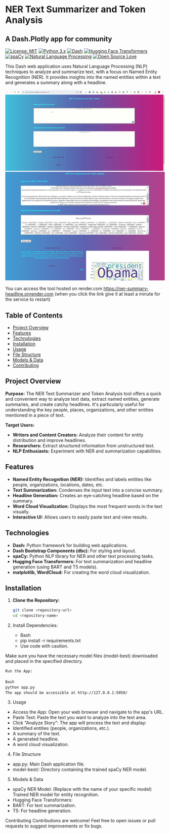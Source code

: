 # NER Text Summarizer and Token Analysis

## A Dash.Plotly app for community

[![License: MIT](https://img.shields.io/badge/License-MIT-yellow.svg)](https://opensource.org/licenses/MIT)
[![Python 3.x](https://img.shields.io/badge/python-3.x-blue.svg)](https://www.python.org/)
[![Dash](https://img.shields.io/badge/Dash-v2-orange)](https://dash.plotly.com/)
[![Hugging Face Transformers](https://img.shields.io/badge/%F0%9F%A4%96%20Hugging%20Face-Transformers-blue)](https://huggingface.co/transformers)
[![spaCy](https://img.shields.io/badge/spaCy-3.x-blueviolet)](https://spacy.io/)
[![Natural Language Processing](https://img.shields.io/badge/Topic-Natural%20Language%20Processing-green)](https://en.wikipedia.org/wiki/Natural_language_processing)
[![Open Source Love](https://badges.frapsoft.com/os/v1/open-source.svg?v=103)](https://github.com/ellerbrock/open-source-badges/) 


This Dash web application uses Natural Language Processing (NLP) techniques to analyze and summarize text, with a focus on Named Entity Recognition (NER). It provides insights into the named entities within a text and generates a summary along with a headline.


[![Dental Diagnosis Demo Video](https://github.com/dallo7/Ner-Summerizer-and-Headline-Model/blob/ffaf1a59a2a09e72e3c7d684116b5daa5663cbab/ner%20(2).gif)]()
[![Dental Diagnosis Demo Video](https://github.com/dallo7/Ner-Summerizer-and-Headline-Model/blob/ffaf1a59a2a09e72e3c7d684116b5daa5663cbab/Ner.png)]()
                    

You can access the tool hosted on render.com  https://ner-summary-headline.onrender.com  (when you click the link give it at least a minute for the service to restart)

## Table of Contents

- [Project Overview](#project-overview)
- [Features](#features)
- [Technologies](#technologies)
- [Installation](#installation)
- [Usage](#usage)
- [File Structure](#file-structure)
- [Models & Data](#models--data)
- [Contributing](#contributing)

## Project Overview

**Purpose:** The NER Text Summarizer and Token Analysis tool offers a quick and convenient way to analyze text data, extract named entities, generate summaries, and create catchy headlines. It's particularly useful for understanding the key people, places, organizations, and other entities mentioned in a piece of text.

**Target Users:**

- **Writers and Content Creators:** Analyze their content for entity distribution and improve headlines.
- **Researchers:** Extract structured information from unstructured text.
- **NLP Enthusiasts:** Experiment with NER and summarization capabilities.

## Features

- **Named Entity Recognition (NER):** Identifies and labels entities like people, organizations, locations, dates, etc.
- **Text Summarization:** Condenses the input text into a concise summary.
- **Headline Generation:**  Creates an eye-catching headline based on the summary.
- **Word Cloud Visualization:** Displays the most frequent words in the text visually.
- **Interactive UI:**  Allows users to easily paste text and view results.

## Technologies

- **Dash:** Python framework for building web applications.
- **Dash Bootstrap Components (dbc):** For styling and layout.
- **spaCy:** Python NLP library for NER and other text processing tasks.
- **Hugging Face Transformers:**  For text summarization and headline generation (using BART and T5 models).
- **matplotlib, WordCloud:**  For creating the word cloud visualization.

## Installation

1. **Clone the Repository:**
   ```bash
   git clone <repository-url>
   cd <repository-name>

2. Install Dependencies:

   * Bash
   * pip install -r requirements.txt
   * Use code with caution.                                                                                                                                            

Make sure you have the necessary model files (model-best) downloaded and placed in the specified directory.
  
  ```Bash
  Run the App:
  
  Bash
  python app.py
  The app should be accessible at http://127.0.0.1:5050/
  ```                    
                      
3. Usage
   
 * Access the App: Open your web browser and navigate to the app's URL.
 * Paste Text: Paste the text you want to analyze into the text area.
 * Click "Analyze Story": The app will process the text and display:
 * Identified entities (people, organizations, etc.).
 * A summary of the text.
 * A generated headline.
 * A word cloud visualization.

4. File Structure
   
 * app.py: Main Dash application file.
 * model-best/: Directory containing the trained spaCy NER model.

5. Models & Data

 * spaCy NER Model: (Replace with the name of your specific model) Trained NER model for entity recognition.
 * Hugging Face Transformers:
 * BART: For text summarization.
 * T5: For headline generation.

Contributing
Contributions are welcome! Feel free to open issues or pull requests to suggest improvements or fix bugs.
